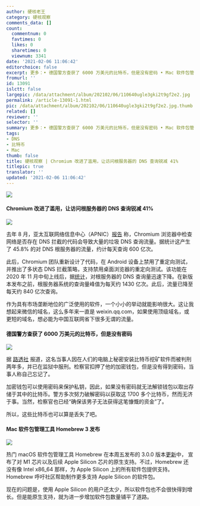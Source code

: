 ```yaml
---
author: 硬核老王
category: 硬核观察
comments_data: []
count:
  commentnum: 0
  favtimes: 0
  likes: 0
  sharetimes: 0
  viewnum: 3341
date: '2021-02-06 11:06:42'
editorchoice: false
excerpt: 更多：• 德国警方查获了 6000 万美元的比特币，但是没有密码 • Mac 软件包管理工具 Homebrew 3 发布
fromurl: ''
id: 13091
islctt: false
largepic: /data/attachment/album/202102/06/110640ugle3gki2t9gf2e2.jpg
permalink: /article-13091-1.html
pic: /data/attachment/album/202102/06/110640ugle3gki2t9gf2e2.jpg.thumb.jpg
related: []
reviewer: ''
selector: ''
summary: 更多：• 德国警方查获了 6000 万美元的比特币，但是没有密码 • Mac 软件包管理工具 Homebrew 3 发布
tags:
- DNS
- 比特币
- Mac
thumb: false
title: 硬核观察 | Chromium 改进了滥用，让访问根服务器的 DNS 查询锐减 41%
titlepic: true
translator: ''
updated: '2021-02-06 11:06:42'
---
```


![](/data/attachment/album/202102/06/110640ugle3gki2t9gf2e2.jpg)


#### Chromium 改进了滥用，让访问根服务器的 DNS 查询锐减 41%


![](/data/attachment/album/202102/06/110245vunyouizwnosnnw5.png)


去年 8 月，亚太互联网络信息中心（APNIC）[报告](https://www.solidot.org/story?sid=65317) 称，Chromium 浏览器中检查网络是否存在 DNS 拦截的代码会导致大量的垃圾 DNS 查询流量。据统计这产生了 45.8% 的对 DNS 根服务器的流量，约计每天查询 600 亿次。


此后，Chromium 团队重新设计了代码，在 Android 设备上禁用了重定向测试，并推出了多状态 DNS 拦截策略，支持禁用桌面浏览器的重定向测试。该功能在 2020 年 11 月中旬上线后，据[统计](https://blog.apnic.net/2021/02/04/how-chromium-reduces-root-dns-traffic/)，对根服务器的 DNS 查询量迅速下降。在新版本发布之前，根服务器系统的查询量峰值为每天约 1430 亿次。此后，流量已降至每天约 840 亿次查询。


作为具有市场垄断地位的广泛使用的软件，一个小小的举动就能影响很大。这让我想起来微信的域名，这么多年来一直是 weixin.qq.com，如果使用顶级域名，或更短的域名，想必能为中国互联网省下很多无谓的流量。


#### 德国警方查获了 6000 万美元的比特币，但是没有密码


![](/data/attachment/album/202102/06/110408zq1ew5m0wm6j9y3y.jpg)


据 [路透社](https://www.reuters.com/article/us-crypto-currency-germany-password/police-seize-60-million-of-bitcoin-now-wheres-the-password-idUSKBN2A511T) 报道，这名当事人因在人们的电脑上秘密安装比特币挖矿软件而被判刑两年多，并已在监狱中服刑。检察官扣押了他的加密钱包，但是没有得到密码，当事人称自己忘记了。


加密钱包可以使用密码来保护私钥，因此，如果没有密码就无法解锁钱包以取出存储于其中的比特币。警方多次努力破解密码以获取这 1700 多个比特币，然而无济于事。当然，检察官也已经“确保该男子无法获得这笔慷慨的资金”了。


所以，这些比特币也可以算是丢失了吧。 


#### Mac 软件包管理工具 Homebrew 3 发布


![](/data/attachment/album/202102/06/110414bufudenzznndnunu.jpg)


热门 macOS 软件包管理工具 Homebrew 在本周五发布的 3.0.0 版本[更新](https://brew.sh/2021/02/05/homebrew-3.0.0/)中， 宣布了对 M1 芯片以及后续 Apple Silicon 芯片的原生支持。不过，Homebrew 还没有像 Intel x86\_64 那样，为 Apple Silicon 上的所有软件包提供支持。Homebrew 呼吁社区帮助制作更多支持 Apple Silicon 的软件包。


现在的问题是，使用 Apple Silicon 的用户还太少，所以软件包也不会很快得到增长。但是能原生支持，就为进一步增加软件包数量铺平了道路。